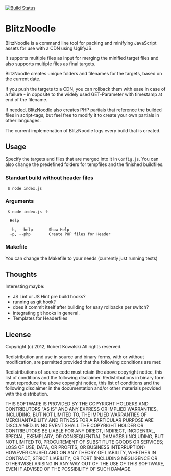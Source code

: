 [![Build Status](https://secure.travis-ci.org/robertkowalski/BlitzNoodle.png?branch=master)](http://travis-ci.org/robertkowalski/BlitzNoodle)

BlitzNoodle
===========


BlitzNoodle is a command line tool for packing and minifying JavaScript assets for use with a CDN using UglifyJS.

It supports multiple files as input for merging the minified target files and also supports multiple files as final targets.

BlitzNoodle creates unique folders and filenames for the targets, based on the current date.

If you push the targets to a CDN, you can rollback them with ease in case of a failure - in opposite to the widely used GET-Parameter with timestamp at end of the filename.

If needed, BlitzNoodle also creates PHP partials that reference the builded files in script-tags, but feel free to modify it to create your own partials in other languages.

The current implemenation of BlitzNoodle logs every build that is created.

Usage
-----

Specify the targets and files that are merged into it in ```Config.js```. You can also change the predefined folders for tempfiles and the finished buildfiles.

### Standart build without header files

```
 $ node index.js
```

### Arguments

```
 $ node index.js -h
```

```
  Help

  -h, --help       Show Help
  -p, --php        Create PHP files for Header

```

### Makefile

You can change the Makefile to your needs (currently just running tests)

Thoughts
--------

Interesting maybe: 

 - JS Lint or JS Hint pre build hooks?
 - running as git hook? 
 - does it commit itself after building for easy rollbacks per switch? 
 - integrating git hooks in general. 
 - Templates for Headerfiles

License 
-------

Copyright (c) 2012, Robert Kowalski
All rights reserved.

Redistribution and use in source and binary forms, with or without modification, are permitted provided that the following conditions are met:

Redistributions of source code must retain the above copyright notice, this list of conditions and the following disclaimer.
Redistributions in binary form must reproduce the above copyright notice, this list of conditions and the following disclaimer in the documentation and/or other materials provided with the distribution.


THIS SOFTWARE IS PROVIDED BY THE COPYRIGHT HOLDERS AND CONTRIBUTORS "AS IS" AND ANY EXPRESS OR IMPLIED WARRANTIES, INCLUDING, BUT NOT LIMITED TO, THE IMPLIED WARRANTIES OF MERCHANTABILITY AND FITNESS FOR A PARTICULAR PURPOSE ARE DISCLAIMED. IN NO EVENT SHALL THE COPYRIGHT HOLDER OR CONTRIBUTORS BE LIABLE FOR ANY DIRECT, INDIRECT, INCIDENTAL, SPECIAL, EXEMPLARY, OR CONSEQUENTIAL DAMAGES (INCLUDING, BUT NOT LIMITED TO, PROCUREMENT OF SUBSTITUTE GOODS OR SERVICES; LOSS OF USE, DATA, OR PROFITS; OR BUSINESS INTERRUPTION) HOWEVER CAUSED AND ON ANY THEORY OF LIABILITY, WHETHER IN CONTRACT, STRICT LIABILITY, OR TORT (INCLUDING NEGLIGENCE OR OTHERWISE) ARISING IN ANY WAY OUT OF THE USE OF THIS SOFTWARE, EVEN IF ADVISED OF THE POSSIBILITY OF SUCH DAMAGE.
